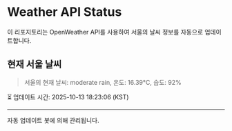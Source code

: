 
# Weather API Status

이 리포지토리는 OpenWeather API를 사용하여 서울의 날씨 정보를 자동으로 업데이트합니다.

## 현재 서울 날씨
> 서울의 현재 날씨: moderate rain, 온도: 16.39°C, 습도: 92%

⏳ 업데이트 시간: 2025-10-13 18:23:06 (KST)

---
자동 업데이트 봇에 의해 관리됩니다.
